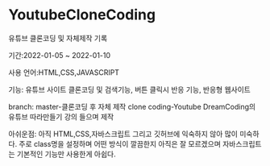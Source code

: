 # YoutubeCloneCoding
유튜브 클론코딩 및 자체제작 기록

기간:2022-01-05 ~ 2022-01-10

사용 언어:HTML,CSS,JAVASCRIPT

기능: 유튜브 사이트 클론코딩 및 검색기능, 버튼 클릭시 반응 기능, 반응형 웹사이트

branch:
master-클론코딩 후 자체 제작
clone coding-Youtube DreamCoding의 유튜브 따라만들기 강의 들으며 제작

아쉬운점:
아직 HTML,CSS,자바스크립트 그리고 깃허브에 익숙하지 않아 많이 미숙하다.
주로 class명을 설정하며 어떤 방식이 깔끔한지 아직은 잘 모르겠으며 자바스크립트는 기본적인 기능만 사용한게 아쉽다.
